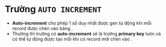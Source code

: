 # Trường `AUTO INCREMENT`
- **Auto-increment** cho phép 1 số duy nhất được gen tự động khi mỗi record được chèn vào bảng .
- Thường thì trường có **auto-increment** sẽ là trường **primary key** luôn và có thể tự động được tạo mỗi khi có record mới chèn vào .


